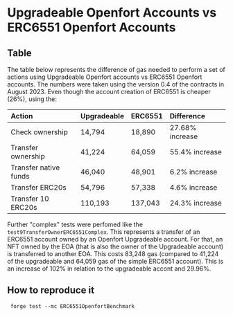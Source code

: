 # Upgradeable Openfort Accounts vs ERC6551 Openfort Accounts


## Table
The table below represents the difference of gas needed to perform a set of actions using Upgradeable Openfort accounts vs ERC6551 Openfort accounts. The numbers were taken using the version 0.4 of the contracts in August 2023. Even though the account creation of ERC6551 is cheaper (26%), using the:

|   Action   |    Upgradeable    |    ERC6551    |    Difference    |
| :---------- | :------------------ | :----------------- | :------------------- |
|   Check ownership   |   14,794   |   18,890   |  27.68% increase   |
|   Transfer ownership   |   41,224   | 64,059   |   55.4% increase   |
|   Transfer native funds   |   46,040   |   48,901   |   6.2%  increase   |
|   Transfer ERC20s   |   54,796   |   57,338   |   4.6% increase   |
|   Transfer 10 ERC20s   |   110,193   |   137,043   |   24.3% increase   |

Further "complex" tests were perfomed like the `test9TransferOwnerERC6551Complex`.
This represents a transfer of an ERC6551 account owned by an Openfort Upgradeable account.
For that, an NFT owned by the EOA (that is also the owner of the Upgradeable account) is transferred to another EOA.
This costs 83,248 gas (compared to 41,224 of the upgradeable and 64,059 gas of the simple ERC6551 account).
This is an increase of 102% in relation to the upgradeable accont and 29.96%.


## How to reproduce it

```
 forge test --mc ERC6551OpenfortBenchmark
```
